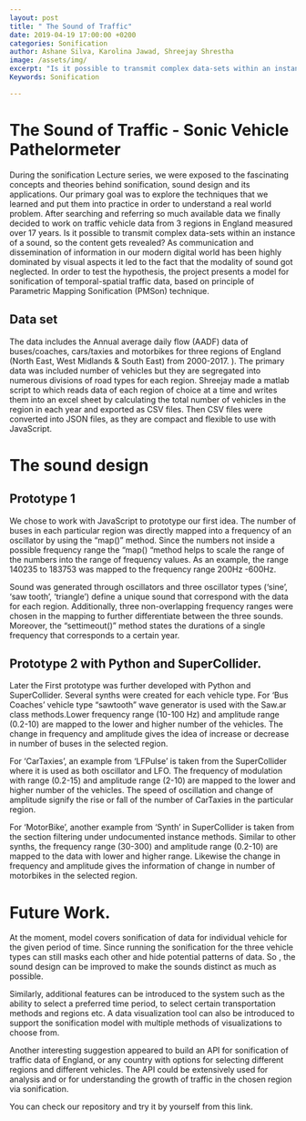 ```yaml
---
layout: post
title: " The Sound of Traffic"
date: 2019-04-19 17:00:00 +0200
categories: Sonification
author: Ashane Silva, Karolina Jawad, Shreejay Shrestha
image: /assets/img/ 
excerpt: "Is it possible to transmit complex data-sets within an instance of a sound, so the content gets revealed? As communication and dissemination of information in our modern digital world has been highly dominated by visual aspects it led to the fact that the modality of sound got neglected. In order to test the hypothesis, the project presents a model for sonification of temporal-spatial traffic data, based on principle of Parametric Mapping Sonification (PMSon) technique."
Keywords: Sonification

---
```





# The Sound of Traffic - Sonic Vehicle Pathelormeter

During the sonification Lecture series, we were exposed to the fascinating concepts and theories behind sonification, sound design and its applications. Our primary goal was to explore the techniques that we learned and put them into practice in order to understand a real world problem. After searching and referring so much available data we finally decided to work on traffic vehicle data from 3 regions in England measured over 17 years. Is it possible to transmit complex data-sets within an instance of a sound, so the content gets revealed? As communication and dissemination of information in our modern digital world has been highly dominated by visual aspects it led to the fact that the modality of sound got neglected. In order to test the hypothesis, the project presents a model for sonification of temporal-spatial traffic data, based on principle of Parametric Mapping Sonification (PMSon) technique.

## Data set

The data includes the Annual average daily flow (AADF) data of buses/coaches, cars/taxies and motorbikes for three regions of England (North East, West Midlands & South East) from 2000-2017. ). The primary data was included number of vehicles but they are segregated into numerous divisions of road types for each region. Shreejay made a matlab script to which reads data of each region of choice at a time and writes them into an excel sheet by calculating the total number of vehicles in the region in each year and exported as CSV files. Then CSV files were converted into JSON files, as they are compact and flexible to use with JavaScript. 

# The sound design

## Prototype 1

We chose to work with JavaScript to prototype our first idea. The number of buses in each particular region was directly mapped into a frequency of an oscillator by using the “map()” method. Since the numbers not inside a possible frequency range the “map() “method helps to scale the range of the numbers into the range of frequency values. As an example, the range 140235 to 183753 was mapped to the frequency range 200Hz -600Hz.

Sound was generated through oscillators and three oscillator types (‘sine’, ‘saw tooth’, ‘triangle’) define a unique sound that correspond with the data for each region. Additionally, three non-overlapping frequency ranges were chosen in the mapping to further differentiate between the three sounds. Moreover, the “settimeout()” method states the durations of a single frequency that corresponds to a certain year. 




## Prototype 2 with Python and SuperCollider.

Later the First prototype was further developed with Python and SuperCollider. Several synths were created for each vehicle type.
For ‘Bus Coaches’ vehicle type “sawtooth” wave generator is used with the Saw.ar class methods.Lower frequency range (10-100 Hz) and amplitude range (0.2-10) are mapped to the lower and higher number of the vehicles. The change in frequency and amplitude gives the idea of increase or decrease in number of buses in the selected region.

For ‘CarTaxies’, an example from ‘LFPulse’ is taken from the SuperCollider where it is used as both oscillator and LFO. The frequency of modulation with range (0.2-15) and amplitude range (2-10) are mapped to the lower and higher number of the vehicles. The speed of oscillation and change of amplitude signify the rise or fall of the number of  CarTaxies in the particular region.

For ‘MotorBike’, another example  from ‘Synth’ in SuperCollider is taken from the section filtering under undocumented instance methods. Similar to other synths, the frequency range (30-300) and amplitude range (0.2-10) are mapped to the data with lower and higher range. Likewise the change in frequency and amplitude gives the information of change in number of motorbikes in the selected region.


# Future Work.

At the moment, model covers sonification of data for individual vehicle for the given period of time. Since running the sonification for the three vehicle types can still masks each other and hide potential patterns of data. So , the sound design can be improved to make the sounds distinct as much as possible.

Similarly, additional features can be introduced to the system such as the ability to select a preferred time period, to select certain transportation methods and regions etc. A data visualization tool can also be introduced to support the sonification model with multiple methods of visualizations to choose from.

Another interesting suggestion appeared to build an API for sonification of traffic data of England, or any country with options for selecting different regions and different vehicles. The API could be extensively used for analysis and or for understanding the growth of traffic in the chosen region via  sonification.


You can check our repository and try it by yourself from this link.




